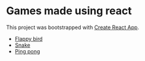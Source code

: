 # Games made using react

This project was bootstrapped with [Create React App](https://github.com/facebook/create-react-app).

- [Flappy bird](https://wonderful-snyder-6d7829.netlify.app/flappy)
- [Snake](https://wonderful-snyder-6d7829.netlify.app/snake)
- [Ping pong](https://wonderful-snyder-6d7829.netlify.app/ping-pong)